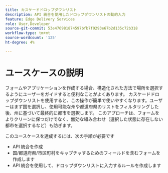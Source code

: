 ```yaml
---
title: カスケードドロップダウンリスト
description: API 統合を使用したドロップダウンリストの動的入力
feature: Edge Delivery Services
role: User,Developer
source-git-commit: 53e476981874597bfb7f9293e67b2d135c72b318
workflow-type: tm+mt
source-wordcount: '125'
ht-degree: 4%

---
```


# ユースケースの説明

フォームやアプリケーションを作成する場合、構造化された方法で場所を選択するようにユーザーをガイドすると便利なことがよくあります。 カスケードドロップダウンリストを使用すると、この操作が簡単で使いやすくなります。ユーザーはまず国を選択し、使用可能な州や都道府県のリストをフィルタリングした後、州に基づいて最終的に都市を選択します。 このアプローチは、フォームをよりクリーンに保つだけでなく、無効な組み合わせ（選択した状態に存在しない都市を選択するなど）も防ぎます。

このユースケースを達成するには、次の手順が必要です

- API 統合を作成
- 国/都道府県/市区町村をキャプチャするためのフィールドを含むフォームを作成します
- API 統合を使用して、ドロップダウンリストに入力するルールを作成します